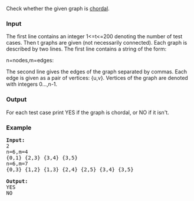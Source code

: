 <p>Check whether the given graph is <a href="http://mathworld.wolfram.com/ChordalGraph.html">chordal</a>.

</p><h3>Input</h3>
<p>The first line contains an integer 1&lt;=t&lt;=200 denoting the number of test cases. Then t graphs are given (not necessarily connected). Each graph is described by two lines. The first line contains a string of the form:

n=nodes,m=edges:

The second line gives the edges of the graph separated by commas. Each edge is given as a pair of vertices: {u,v}. Vertices of the graph are denoted with integers 0...,n-1. 
</p><h3>Output</h3>
<p>For each test case print YES if the graph is chordal, or NO if it isn't.

</p><h3>Example</h3>

<pre><b>Input:</b>
2
n=6,m=4
{0,1} {2,3} {3,4} {3,5} 
n=6,m=7
{0,3} {1,2} {1,3} {2,4} {2,5} {3,4} {3,5} 

<b>Output:</b>
YES
NO
</pre>